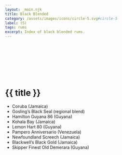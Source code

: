 ```yaml
---
layout: _main.njk
title: Black Blended
category: /assets/images/icons/circle-5.svg#circle-5
label: (5)
tags: rums
excerpt: Index of black blended rums.
---
```

<!-- markdownlint-disable MD025 -->
# {{ title }}<icon-l space="1em" label="(5)"><span class="with-icon"><svg class="icon"><use href="/assets/images/icons/circle-5.svg#circle-5"></use></svg></span></icon-l>
<!-- markdownlint-disable MD025 -->

<div class="index col-2">

* Coruba (Jamaica)
* Gosling&rsquo;s Black Seal (regional blend)
* Hamilton Guyana 86 (Guyana)
* Kohala Bay (Jamaica)
* Lemon Hart 80 (Guyana)
* Pampero Anniversario (Venezuela)
* Newfoundland Screech (Jamaica)
* Blackwell&rsquo;s Black Gold (Jamaica)
* Skipper Finest Old Demerara (Guyana)

</div>
